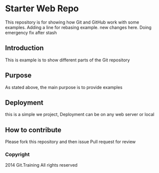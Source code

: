 # Starter Web Repo 

This repository is for showing how Git and GitHub work with some examples.
Adding a line for rebasing example. new changes here. Doing emergency fix after stash

## Introduction

This is example is to show different parts of the Git repository

## Purpose

As stated above, the main purpose is to provide examples 

## Deployment

this is a simple we project, Deployment can be on any web server or local

## How to contribute

Please fork this repository and then issue Pull request for review

### Copyright

2014 Git.Training All rights reserved